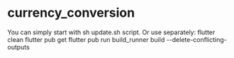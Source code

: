 # currency_conversion

You can simply start with sh update.sh script.
Or use separately:
flutter clean
flutter pub get
flutter pub run build_runner build --delete-conflicting-outputs


